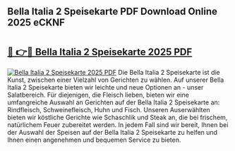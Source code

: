 ## Bella Italia 2 Speisekarte PDF Download Online 2025 eCKNF

# <h2><a href="http://gcd7rui.nevu.top/?p=Bella+Italia+2+Speisekarte">🔗 👉🔴 Bella Italia 2 Speisekarte 2025 PDF</a></h2>

[![Bella Italia 2 Speisekarte 2025 PDF](https://i.imgur.com/dBaPXMq.png)](http://gcd7rui.nevu.top/?p=Bella+Italia+2+Speisekarte)
Die Bella Italia 2 Speisekarte ist die Kunst, zwischen einer Vielzahl von Gerichten zu wählen. Auf unserer Bella Italia 2 Speisekarte bieten wir leichte und neue Optionen an - unser Salatbereich. Für diejenigen, die Fleisch lieben, bieten wir eine umfangreiche Auswahl an Gerichten auf der Bella Italia 2 Speisekarte an: Rindfleisch, Schweinefleisch, Huhn und Fisch. Unseren Auserwählten bieten wir köstliche Gerichte wie Schaschlik und Steak an, die bei frischem, natürlichem Feuer zubereitet werden. In jedem Fall sind wir bereit, Ihnen bei der Auswahl der Speisen auf der Bella Italia 2 Speisekarte zu helfen und Ihnen einen angenehmen und bequemen Service zu bieten.

